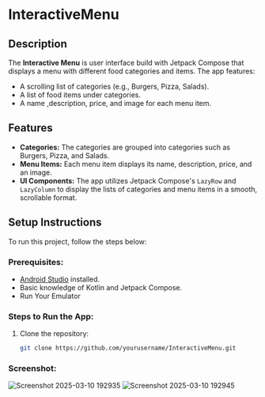# InteractiveMenu

## Description
The **Interactive Menu** is user interface build with Jetpack Compose that displays a menu with different food categories and items. The app features:
- A scrolling list of categories (e.g., Burgers, Pizza, Salads).
- A list of food items under categories.
- A name ,description, price, and image for each menu item.

## Features
- **Categories:** The categories are grouped into categories such as Burgers, Pizza, and Salads.
- **Menu Items:** Each menu item displays its name, description, price, and an image.
- **UI Components:** The app utilizes Jetpack Compose's `LazyRow` and `LazyColumn` to display the lists of categories and menu items in a smooth, scrollable format.

## Setup Instructions

To run this project, follow the steps below:

### Prerequisites:
- [Android Studio](https://developer.android.com/studio) installed.
- Basic knowledge of Kotlin and Jetpack Compose.
- Run Your Emulator

### Steps to Run the App:
1. Clone the repository:
   ```bash
   git clone https://github.com/yourusername/InteractiveMenu.git


### Screenshot:
![Screenshot 2025-03-10 192935](https://github.com/user-attachments/assets/f748acb7-9445-4d99-9d5f-3650d18a7956)
![Screenshot 2025-03-10 192945](https://github.com/user-attachments/assets/d923bd9e-f3f8-4374-9e61-2da1b17ca3d9)
